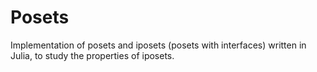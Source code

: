 # Posets
Implementation of posets and iposets (posets with interfaces) written in Julia, to study the properties of iposets.
